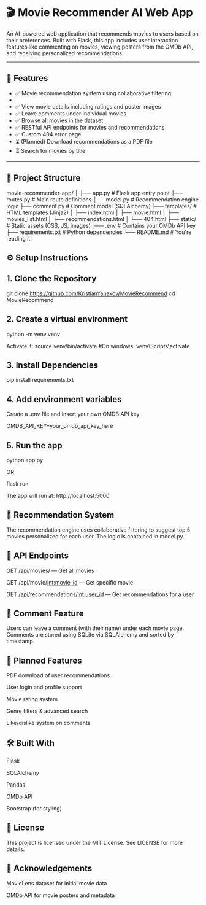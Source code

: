 # 🎬 Movie Recommender AI Web App

An AI-powered web application that recommends movies to users based on their preferences. Built with Flask, this app includes user interaction features like commenting on movies, viewing posters from the OMDb API, and receiving personalized recommendations.

---

## 🚀 Features

- ✅ Movie recommendation system using collaborative filtering
-
- ✅ View movie details including ratings and poster images
- ✅ Leave comments under individual movies
- ✅ Browse all movies in the dataset
- ✅ RESTful API endpoints for movies and recommendations
- ✅ Custom 404 error page
- ⏳ (Planned) Download recommendations as a PDF file
- ⏳ Search for movies by title
---

## 📂 Project Structure

movie-recommender-app/
│
├── app.py # Flask app entry point
├── routes.py # Main route definitions
├── model.py # Recommendation engine logic
├── comment.py # Comment model (SQLAlchemy)
├── templates/ # HTML templates (Jinja2)
│ ├── index.html
│ ├── movie.html
│ ├── movies_list.html
│ ├── recommendations.html
│ └── 404.html
├── static/ # Static assets (CSS, JS, images)
├── .env # Contains your OMDb API key
├── requirements.txt # Python dependencies
└── README.md # You're reading it!

## ⚙️ Setup Instructions

## 1. Clone the Repository

git clone https://github.com/KristianYanakov/MovieRecommend
cd MovieRecommend

## 2. Create a virtual environment
python -m venv venv

Activate it:
source venv/bin/activate #On windows: venv\Scripts\activate

## 3. Install Dependencies
pip install requirements.txt

## 4. Add environment variables
Create a .env file and insert your own OMDB API key

OMDB_API_KEY=your_omdb_api_key_here

## 5. Run the app
python app.py

OR

flask run

The app will run at:
http://localhost:5000

## 🧠 Recommendation System
The recommendation engine uses collaborative filtering to suggest top 5 movies personalized for each user. The logic is contained in model.py.

## 📡 API Endpoints
GET /api/movies/ — Get all movies

GET /api/movie/<int:movie_id> — Get specific movie

GET /api/recommendations/<int:user_id> — Get recommendations for a user

## 💬 Comment Feature
Users can leave a comment (with their name) under each movie page. Comments are stored using SQLite via SQLAlchemy and sorted by timestamp.

## 📌 Planned Features
 PDF download of user recommendations

 User login and profile support

 Movie rating system

 Genre filters & advanced search

 Like/dislike system on comments

## 🛠 Built With
Flask

SQLAlchemy

Pandas

OMDb API

Bootstrap (for styling)

## 📄 License
This project is licensed under the MIT License. See LICENSE for more details.

## 🙌 Acknowledgements
MovieLens dataset for initial movie data

OMDb API for movie posters and metadata
